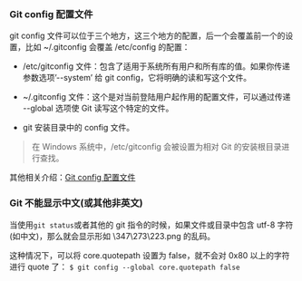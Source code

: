 
### Git config 配置文件

git config 文件可以位于三个地方，这三个地方的配置，后一个会覆盖前一个的设置，比如 ~/.gitconfig 会覆盖 /etc/config 的配置：

- /etc/gitconfig 文件：包含了适用于系统所有用户和所有库的值。如果你传递参数选项’--system’ 给 git config，它将明确的读和写这个文件。

- ~/.gitconfig 文件：这个是对当前登陆用户起作用的配置文件，可以通过传递 --global 选项使 Git 读写这个特定的文件。

- git 安装目录中的 config 文件。

> 在 Windows 系统中，/etc/gitconfig 会被设置为相对 Git 的安装根目录进行查找。

其他相关介绍：[Git config 配置文件](http://www.cnblogs.com/wanqieddy/archive/2012/08/03/2621027.html)

### Git 不能显示中文(或其他非英文)

当使用`git status`或者其他的 git 指令的时候，如果文件或目录中包含 utf-8 字符(如中文)，那么就会显示形如 \347\273\223.png 的乱码。

这种情况下，可以将 core.quotepath 设置为 false，就不会对 0x80 以上的字符进行 quote 了：
	`$ git config --global core.quotepath false`


